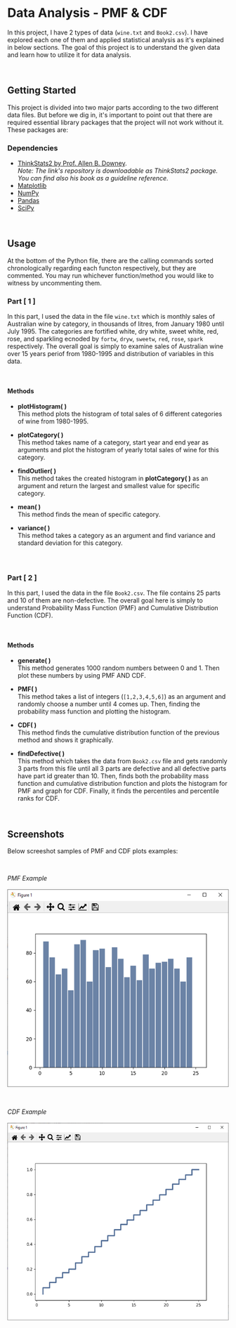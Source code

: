 # Data Analysis - PMF & CDF
In this project, I have 2 types of data (```wine.txt``` and ```Book2.csv```). I have explored each one of them and applied statistical analysis as it's explained in below sections. The goal of this project is to understand the given data and learn how to utilize it for data analysis.


<br>

## Getting Started
This project is divided into two major parts according to the two different data files. But before we dig in, it's important to point out that there are required essential library packages that the project will not work without it. These packages are:

### Dependencies
- [ThinkStats2 by Prof. Allen B. Downey](https://github.com/AllenDowney/ThinkStats2). <br>
   _Note: The link's repository is downloadable as ThinkStats2 package. You can find also his book as a guideline reference._
- [Matplotlib](https://github.com/matplotlib/matplotlib)
- [NumPy](https://github.com/numpy/numpy)
- [Pandas](https://github.com/pandas-dev/pandas/)
- [SciPy](https://github.com/scipy/scipy)


<br>

## Usage
At the bottom of the Python file, there are the calling commands sorted chronologically regarding each functon respectively, but they are commented. You may run whichever function/method you would like to witness by uncommenting them.

### Part [ 1 ]
In this part, I used the data in the file ```wine.txt``` which is monthly sales of Australian wine by category, in thousands of litres, from January 1980 until July 1995. The categories are fortified white, dry white, sweet white, red, rose, and sparkling ecnoded by ```fortw```, ```dryw```, ```sweetw```, ```red```, ```rose```, ```spark``` respectively. The overall goal is simply to examine sales of Australian wine over 15 years periof from 1980-1995 and distribution of variables in this data.

<br>

#### Methods
- **plotHistogram( )** <br>
This method plots the histogram of total sales of 6 different categories of wine from 1980-1995.

- **plotCategory( )** <br>
This method takes name of a category, start year and end year as arguments and plot the histogram of yearly total sales of wine for this category.

- **findOutlier( )** <br>
This method takes the created histogram in **plotCategory( )** as an argument and return the largest and smallest value for specific category.

- **mean( )** <br>
This method finds the mean of specific category.

- **variance( )** <br>
This method takes a category as an argument and find variance and standard deviation for this category.


<br>

##
### Part [ 2 ]
In this part, I used the data in the file ```Book2.csv```. The file contains 25 parts and 10 of them are non-defective. The overall goal here is simply to understand Probability Mass Function (PMF) and Cumulative Distribution Function (CDF).

<br>

#### Methods
- **generate( )** <br>
This method generates 1000 random numbers between 0 and 1. Then plot these numbers by using PMF AND CDF.

- **PMF( )** <br>
This method takes a list of integers (```[1,2,3,4,5,6]```) as an argument and randomly choose a number until 4 comes up. Then, finding the probability mass function and plotting the histogram.

- **CDF( )** <br>
This method finds the cumulative distribution function of the previous method and shows it graphically.

- **findDefective( )** <br>
This method which takes the data from ```Book2.csv``` file and gets randomly 3 parts from this file until all 3 parts are defective and all defective parts have part id greater than 10. Then, finds both the probability mass function and cumulative distribution function and plots the histogram for PMF and graph for CDF. Finally, it finds the percentiles and percentile ranks for CDF.


<br>

## Screenshots
Below screeshot samples of PMF and CDF plots examples:


<br>
<p>
   <em>PMF Example</em>
   <br><br>
   <img style="max-width: 100%;height: 450px;" src="/screenshots/pmf.png" alt>
</p>



<br>

<p>
   <em>CDF Example</em>
   <br><br>
   <img style="max-width: 100%;height: 450px;" src="/screenshots/cdf.png" alt>
</p>
  
  
  
  
  
